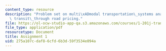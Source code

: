 ```yaml
---
content_type: resource
description: "Problem set on multi\xADmodal transportation\_systems analysis and financing\
  \ transit\_through road pricing."
file: https://ol-ocw-studio-app-qa.s3.amazonaws.com/courses/1-201j-transportation-systems-analysis-demand-and-economics-fall-2008/275a107cdaf86cfd6b3d59f3534e094a_MIT1_201JF08_hw_1.pdf
file_type: application/pdf
resourcetype: Document
title: Assignment 1
uid: 275a107c-daf8-6cfd-6b3d-59f3534e094a
---
```

